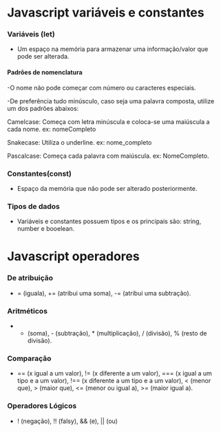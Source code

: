 # Javascript variáveis e constantes

### Variáveis (let)

- Um espaço na memória para armazenar uma informação/valor que pode ser alterada.

#### Padrões de nomenclatura

-O nome não pode começar com número ou caracteres especiais.

-De preferência tudo minúsculo, caso seja uma palavra composta, utilize um dos padrões abaixos:

Camelcase: Começa com letra minúscula e coloca-se uma maiúscula a cada nome.
ex: nomeCompleto

Snakecase: Utiliza o underline.
ex: nome_completo

Pascalcase: Começa cada palavra com maiúscula.
ex: NomeCompleto.

### Constantes(const)
- Espaço da memória que não pode ser alterado posteriormente.

### Tipos de dados
- Variáveis e constantes possuem tipos e os principais são: string, number e booelean.

# Javascript operadores
### De atribuição
- = (iguala), += (atribui uma soma), -= (atribui uma subtração).
### Aritméticos
- + (soma), - (subtração), * (multiplicação), / (divisão), % (resto de divisão).
### Comparação
- == (x igual a um valor), != (x diferente a um valor), === (x igual a um tipo e a  um valor), !== (x diferente a um tipo e a um valor), < (menor que), > (maior que), <= (menor ou igual a), >= (maior igual a).
### Operadores Lógicos
- ! (negação), !! (falsy), && (e), || (ou)

